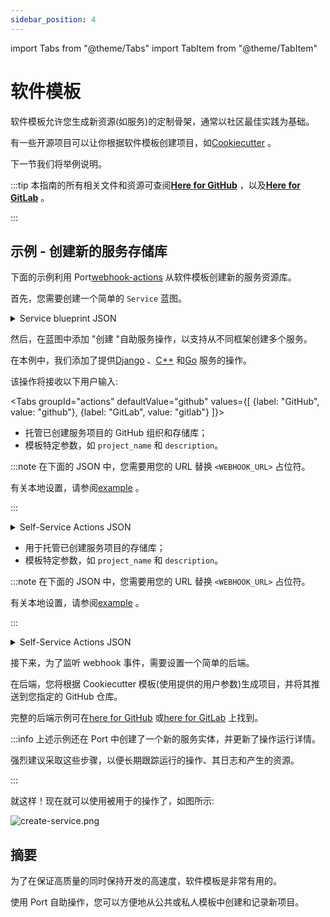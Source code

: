 ```yaml
---
sidebar_position: 4
---
```


import Tabs from "@theme/Tabs"
import TabItem from "@theme/TabItem"

# 软件模板

软件模板允许您生成新资源(如服务)的定制骨架，通常以社区最佳实践为基础。

有一些开源项目可以让你根据软件模板创建项目，如[Cookiecutter](https://github.com/cookiecutter/cookiecutter) 。

下一节我们将举例说明。

:::tip 本指南的所有相关文件和资源可查阅[**Here for GitHub**](https://github.com/port-labs/port-cookiecutter-example) ，以及[**Here for GitLab**](https://github.com/port-labs/port-cookiecutter-gitlab-example) 。

:::

## 示例 - 创建新的服务存储库

下面的示例利用 Port[webhook-actions](../webhook.md) 从软件模板创建新的服务资源库。

首先，您需要创建一个简单的 `Service` 蓝图。

<details>
<summary>Service blueprint JSON</summary>

```json showLineNumbers
{
  "identifier": "service",
  "title": "Service",
  "icon": "Service",
  "schema": {
    "properties": {
      "description": {
        "type": "string",
        "title": "Description"
      },
      "url": {
        "type": "string",
        "format": "url",
        "title": "URL"
      }
    },
    "required": []
  },
  "mirrorProperties": {}
}
```

</details>

然后，在蓝图中添加 "创建 "自助服务操作，以支持从不同框架创建多个服务。

在本例中，我们添加了提供[Django](https://github.com/cookiecutter/cookiecutter-django) 、[C++](https://github.com/DerThorsten/cpp_cookiecutter) 和[Go](https://github.com/lacion/cookiecutter-golang) 服务的操作。

该操作将接收以下用户输入: 

<Tabs groupId="actions" defaultValue="github" values={[
{label: "GitHub", value: "github"},
{label: "GitLab", value: "gitlab"}
]}>

<TabItem value="github">

* 托管已创建服务项目的 GitHub 组织和存储库；
* 模板特定参数，如 `project_name` 和 `description`。

:::note 在下面的 JSON 中，您需要用您的 URL 替换 `<WEBHOOK_URL>` 占位符。

有关本地设置，请参阅[example](../local-debugging-webhook.md#creating-the-vm-create-action) 。

:::

<details>
<summary>Self-Service Actions JSON</summary>

```json showLineNumbers
[
  {
    "identifier": "CreateDjangoService",
    "title": "Create Django",
    "icon": "Service",
    "userInputs": {
      "properties": {
        "github_organization": {
          "type": "string"
        },
        "github_repository": {
          "type": "string"
        },
        "project_name": {
          "type": "string"
        },
        "description": {
          "type": "string"
        }
      },
      "required": ["github_organization", "github_repository"]
    },
    "invocationMethod": {
      "type": "WEBHOOK",
      "url": "<WEBHOOK_URL>"
    },
    "trigger": "CREATE",
    "description": "Creates a new Django service"
  },
  {
    "identifier": "CreateCPPService",
    "title": "Create C++",
    "icon": "Service",
    "userInputs": {
      "properties": {
        "github_organization": {
          "type": "string"
        },
        "github_repository": {
          "type": "string"
        },
        "project_name": {
          "type": "string"
        },
        "description": {
          "type": "string"
        }
      },
      "required": ["github_organization", "github_repository"]
    },
    "invocationMethod": {
      "type": "WEBHOOK",
      "url": "<WEBHOOK_URL>"
    },
    "trigger": "CREATE",
    "description": "Creates a new C++ service"
  },
  {
    "identifier": "CreateGoService",
    "title": "Create Go",
    "icon": "Service",
    "userInputs": {
      "properties": {
        "github_organization": {
          "type": "string"
        },
        "github_repository": {
          "type": "string"
        },
        "app_name": {
          "type": "string"
        },
        "project_short_description": {
          "type": "string"
        }
      },
      "required": ["github_organization", "github_repository"]
    },
    "invocationMethod": {
      "type": "WEBHOOK",
      "url": "<WEBHOOK_URL>"
    },
    "trigger": "CREATE",
    "description": "Creates a new Go service"
  }
]
```

</details>

</TabItem>

<TabItem value="gitlab">

* 用于托管已创建服务项目的存储库；
* 模板特定参数，如 `project_name` 和 `description`。

:::note 在下面的 JSON 中，您需要用您的 URL 替换 `<WEBHOOK_URL>` 占位符。

有关本地设置，请参阅[example](../local-debugging-webhook.md#creating-the-vm-create-action) 。

:::

<details>
<summary>Self-Service Actions JSON</summary>

```json showLineNumbers
[
  {
    "identifier": "CreateDjangoService",
    "title": "Create Django",
    "icon": "Service",
    "userInputs": {
      "properties": {
        "repository_name": {
          "type": "string"
        },
        "project_name": {
          "type": "string"
        },
        "description": {
          "type": "string"
        }
      },
      "required": ["repository_name"]
    },
    "invocationMethod": {
      "type": "WEBHOOK",
      "url": "<WEBHOOK_URL>"
    },
    "trigger": "CREATE",
    "description": "Creates a new Django service"
  },
  {
    "identifier": "CreateCPPService",
    "title": "Create C++",
    "icon": "Service",
    "userInputs": {
      "properties": {
        "repository_name": {
          "type": "string"
        },
        "project_name": {
          "type": "string"
        },
        "description": {
          "type": "string"
        }
      },
      "required": ["repository_name"]
    },
    "invocationMethod": {
      "type": "WEBHOOK",
      "url": "<WEBHOOK_URL>"
    },
    "trigger": "CREATE",
    "description": "Creates a new C++ service"
  },
  {
    "identifier": "CreateGoService",
    "title": "Create Go",
    "icon": "Service",
    "userInputs": {
      "properties": {
        "repository_name": {
          "type": "string"
        },
        "app_name": {
          "type": "string"
        },
        "project_short_description": {
          "type": "string"
        }
      },
      "required": ["repository_name"]
    },
    "invocationMethod": {
      "type": "WEBHOOK",
      "url": "<WEBHOOK_URL>"
    },
    "trigger": "CREATE",
    "description": "Creates a new Go service"
  }
]
```

</details>

</TabItem>

</Tabs>

接下来，为了监听 webhook 事件，需要设置一个简单的后端。

在后端，您将根据 Cookiecutter 模板(使用提供的用户参数)生成项目，并将其推送到您指定的 GitHub 仓库。

完整的后端示例可在[here for GitHub](https://github.com/port-labs/port-cookiecutter-example) 或[here for GitLab](https://github.com/port-labs/port-cookiecutter-gitlab-example) 上找到。

:::info 上述示例还在 Port 中创建了一个新的服务实体，并更新了操作运行详情。

强烈建议采取这些步骤，以便长期跟踪运行的操作、其日志和产生的资源。

:::

就这样！现在就可以使用被用于的操作了，如图所示: 

![create-service.png](../../../../../static/img/complete-use-cases/software-templates/create-service.png)

## 摘要

为了在保证高质量的同时保持开发的高速度，软件模板是非常有用的。

使用 Port 自助操作，您可以方便地从公共或私人模板中创建和记录新项目。